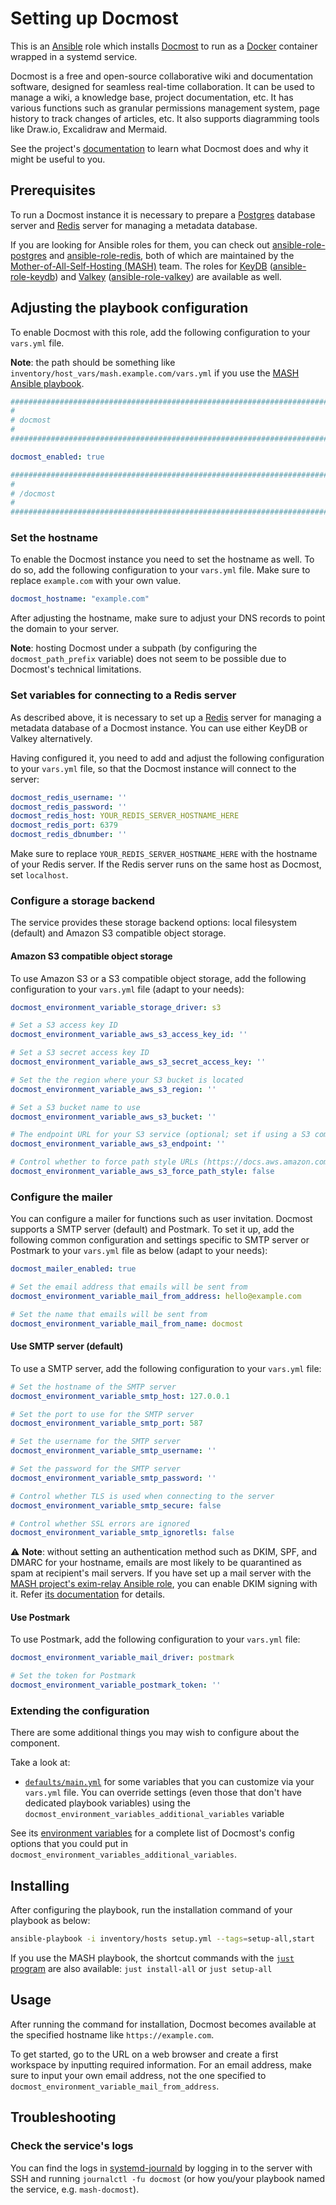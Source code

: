 <!--
SPDX-FileCopyrightText: 2020 - 2024 MDAD project contributors
SPDX-FileCopyrightText: 2020 - 2024 Slavi Pantaleev
SPDX-FileCopyrightText: 2020 Aaron Raimist
SPDX-FileCopyrightText: 2020 Chris van Dijk
SPDX-FileCopyrightText: 2020 Dominik Zajac
SPDX-FileCopyrightText: 2020 Mickaël Cornière
SPDX-FileCopyrightText: 2022 François Darveau
SPDX-FileCopyrightText: 2022 Julian Foad
SPDX-FileCopyrightText: 2022 Warren Bailey
SPDX-FileCopyrightText: 2023 Antonis Christofides
SPDX-FileCopyrightText: 2023 Felix Stupp
SPDX-FileCopyrightText: 2023 Pierre 'McFly' Marty
SPDX-FileCopyrightText: 2024 - 2025 Suguru Hirahara

SPDX-License-Identifier: AGPL-3.0-or-later
-->

# Setting up Docmost

This is an [Ansible](https://www.ansible.com/) role which installs [Docmost](https://docmost.com/) to run as a [Docker](https://www.docker.com/) container wrapped in a systemd service.

Docmost is a free and open-source collaborative wiki and documentation software, designed for seamless real-time collaboration. It can be used to manage a wiki, a knowledge base, project documentation, etc. It has various functions such as granular permissions management system, page history to track changes of articles, etc. It also supports diagramming tools like Draw.io, Excalidraw and Mermaid.

See the project's [documentation](https://docmost.com/docs/) to learn what Docmost does and why it might be useful to you.

## Prerequisites

To run a Docmost instance it is necessary to prepare a [Postgres](https://www.postgresql.org/) database server and [Redis](https://redis.io/) server for managing a metadata database.

If you are looking for Ansible roles for them, you can check out [ansible-role-postgres](https://github.com/mother-of-all-self-hosting/ansible-role-postgres) and [ansible-role-redis](https://github.com/mother-of-all-self-hosting/ansible-role-redis), both of which are maintained by the [Mother-of-All-Self-Hosting (MASH)](https://github.com/mother-of-all-self-hosting) team. The roles for [KeyDB](https://keydb.dev/) ([ansible-role-keydb](https://github.com/mother-of-all-self-hosting/ansible-role-keydb)) and [Valkey](https://valkey.io/) ([ansible-role-valkey](https://github.com/mother-of-all-self-hosting/ansible-role-valkey)) are available as well.

## Adjusting the playbook configuration

To enable Docmost with this role, add the following configuration to your `vars.yml` file.

**Note**: the path should be something like `inventory/host_vars/mash.example.com/vars.yml` if you use the [MASH Ansible playbook](https://github.com/mother-of-all-self-hosting/mash-playbook).

```yaml
########################################################################
#                                                                      #
# docmost                                                              #
#                                                                      #
########################################################################

docmost_enabled: true

########################################################################
#                                                                      #
# /docmost                                                             #
#                                                                      #
########################################################################
```

### Set the hostname

To enable the Docmost instance you need to set the hostname as well. To do so, add the following configuration to your `vars.yml` file. Make sure to replace `example.com` with your own value.

```yaml
docmost_hostname: "example.com"
```

After adjusting the hostname, make sure to adjust your DNS records to point the domain to your server.

**Note**: hosting Docmost under a subpath (by configuring the `docmost_path_prefix` variable) does not seem to be possible due to Docmost's technical limitations.

### Set variables for connecting to a Redis server

As described above, it is necessary to set up a [Redis](https://redis.io/) server for managing a metadata database of a Docmost instance. You can use either KeyDB or Valkey alternatively.

Having configured it, you need to add and adjust the following configuration to your `vars.yml` file, so that the Docmost instance will connect to the server:

```yaml
docmost_redis_username: ''
docmost_redis_password: ''
docmost_redis_host: YOUR_REDIS_SERVER_HOSTNAME_HERE
docmost_redis_port: 6379
docmost_redis_dbnumber: ''
```

Make sure to replace `YOUR_REDIS_SERVER_HOSTNAME_HERE` with the hostname of your Redis server. If the Redis server runs on the same host as Docmost, set `localhost`.

### Configure a storage backend

The service provides these storage backend options: local filesystem (default) and Amazon S3 compatible object storage.

#### Amazon S3 compatible object storage

To use Amazon S3 or a S3 compatible object storage, add the following configuration to your `vars.yml` file (adapt to your needs):

```yaml
docmost_environment_variable_storage_driver: s3

# Set a S3 access key ID
docmost_environment_variable_aws_s3_access_key_id: ''

# Set a S3 secret access key ID
docmost_environment_variable_aws_s3_secret_access_key: ''

# Set the the region where your S3 bucket is located
docmost_environment_variable_aws_s3_region: ''

# Set a S3 bucket name to use
docmost_environment_variable_aws_s3_bucket: ''

# The endpoint URL for your S3 service (optional; set if using a S3 compatible storage like Wasabi and Storj)
docmost_environment_variable_aws_s3_endpoint: ''

# Control whether to force path style URLs (https://docs.aws.amazon.com/AWSJavaScriptSDK/latest/AWS/Config.html#s3ForcePathStyle-property) for S3 objects
docmost_environment_variable_aws_s3_force_path_style: false
```

### Configure the mailer

You can configure a mailer for functions such as user invitation. Docmost supports a SMTP server (default) and Postmark. To set it up, add the following common configuration and settings specific to SMTP server or Postmark to your `vars.yml` file as below (adapt to your needs):

```yaml
docmost_mailer_enabled: true

# Set the email address that emails will be sent from
docmost_environment_variable_mail_from_address: hello@example.com

# Set the name that emails will be sent from
docmost_environment_variable_mail_from_name: docmost
```

#### Use SMTP server (default)

To use a SMTP server, add the following configuration to your `vars.yml` file:

```yaml
# Set the hostname of the SMTP server
docmost_environment_variable_smtp_host: 127.0.0.1

# Set the port to use for the SMTP server
docmost_environment_variable_smtp_port: 587

# Set the username for the SMTP server
docmost_environment_variable_smtp_username: ''

# Set the password for the SMTP server
docmost_environment_variable_smtp_password: ''

# Control whether TLS is used when connecting to the server
docmost_environment_variable_smtp_secure: false

# Control whether SSL errors are ignored
docmost_environment_variable_smtp_ignoretls: false
```

⚠️ **Note**: without setting an authentication method such as DKIM, SPF, and DMARC for your hostname, emails are most likely to be quarantined as spam at recipient's mail servers. If you have set up a mail server with the [MASH project's exim-relay Ansible role](https://github.com/mother-of-all-self-hosting/ansible-role-exim-relay), you can enable DKIM signing with it. Refer [its documentation](https://github.com/mother-of-all-self-hosting/ansible-role-exim-relay/blob/main/docs/configuring-exim-relay.md#enable-dkim-support-optional) for details.

#### Use Postmark

To use Postmark, add the following configuration to your `vars.yml` file:

```yaml
docmost_environment_variable_mail_driver: postmark

# Set the token for Postmark
docmost_environment_variable_postmark_token: ''
```

### Extending the configuration

There are some additional things you may wish to configure about the component.

Take a look at:

- [`defaults/main.yml`](../defaults/main.yml) for some variables that you can customize via your `vars.yml` file. You can override settings (even those that don't have dedicated playbook variables) using the `docmost_environment_variables_additional_variables` variable

See its [environment variables](https://docmost.com/docs/self-hosting/environment-variables) for a complete list of Docmost's config options that you could put in `docmost_environment_variables_additional_variables`.

## Installing

After configuring the playbook, run the installation command of your playbook as below:

```sh
ansible-playbook -i inventory/hosts setup.yml --tags=setup-all,start
```

If you use the MASH playbook, the shortcut commands with the [`just` program](https://github.com/mother-of-all-self-hosting/mash-playbook/blob/main/docs/just.md) are also available: `just install-all` or `just setup-all`

## Usage

After running the command for installation, Docmost becomes available at the specified hostname like `https://example.com`.

To get started, go to the URL on a web browser and create a first workspace by inputting required information. For an email address, make sure to input your own email address, not the one specified to `docmost_environment_variable_mail_from_address`.

## Troubleshooting

### Check the service's logs

You can find the logs in [systemd-journald](https://www.freedesktop.org/software/systemd/man/systemd-journald.service.html) by logging in to the server with SSH and running `journalctl -fu docmost` (or how you/your playbook named the service, e.g. `mash-docmost`).
